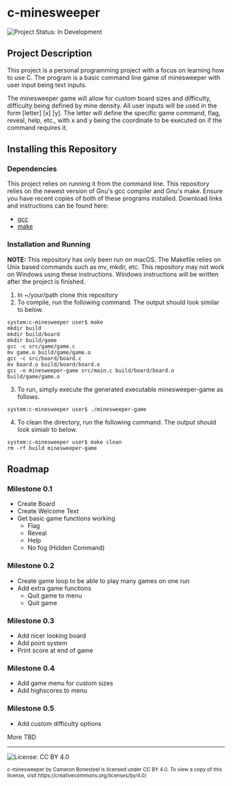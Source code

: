 # c-minesweeper

![Project Status: In Development](https://img.shields.io/badge/Project%20Status-In%20Development-brightgreen)

## Project Description
This project is a personal programming project with a focus on learning how to use C. The
program is a basic command line game of minesweeper with user input being text inputs.

The minesweeper game will allow for custom board sizes and difficulty, difficulty being
defined by mine density. All user inputs will be used in the form [letter] [x] [y]. The letter
will define the specific game command, flag, reveal, help, etc., with x and y being the
coordinate to be executed on if the command requires it.

## Installing this Repository

### Dependencies
This project relies on running it from the command line. This repository relies
on the newest version of Gnu's gcc compiler and Gnu's make. Ensure you have recent
copies of both of these programs installed. Download links and instructions can be
found here:

* [gcc](https://gcc.gnu.org/install/)
* [make](https://www.gnu.org/software/make/)

### Installation and Running
**NOTE:** This repository has only been run on macOS. The Makefile relies on Unix based commands
such as mv, mkdir, etc. This repository may not work on Windows using these instructions. Windows
instructions will be written after the project is finished.
1. In ~/your/path clone this repository
2. To compile, run the following command. The output should look similar to below.
``` console
system:c-minesweeper user$ make
mkdir build
mkdir build/board
mkdir build/game
gcc -c src/game/game.c
mv game.o build/game/game.o
gcc -c src/board/board.c
mv board.o build/board/board.o
gcc -o minesweeper-game src/main.c build/board/board.o build/game/game.o
```
3. To run, simply execute the generated executable minesweeper-game as follows.
``` console
system:c-minesweeper user$ ./minesweeper-game
```
4. To clean the directory, run the following command. The output should look simialr to below.
``` console
system:c-minesweeper user$ make clean
rm -rf build minesweeper-game
```


## Roadmap

### Milestone 0.1
* Create Board
* Create Welcome Text
* Get basic game functions working
  * Flag
  * Reveal
  * Help
  * No fog (Hidden Command)

### Milestone 0.2
* Create game loop to be able to play many games on one run
* Add extra game functions
  * Quit game to menu
  * Quit game

### Milestone 0.3
* Add nicer looking board
* Add point system
* Print score at end of game

### Milestone 0.4
* Add game menu for custom sizes
* Add highscores to menu

### Milestone 0.5
* Add custom difficulty options

More TBD

<hr/>

![License: CC BY 4.0](https://img.shields.io/badge/License-CC%20BY%204.0-lightgrey)

<small>
c-minesweeper by Cameron Bonesteel is licensed under CC BY 4.0. To view
a copy of this license, visit
https://creativecommons.org/licenses/by/4.0/
</small>